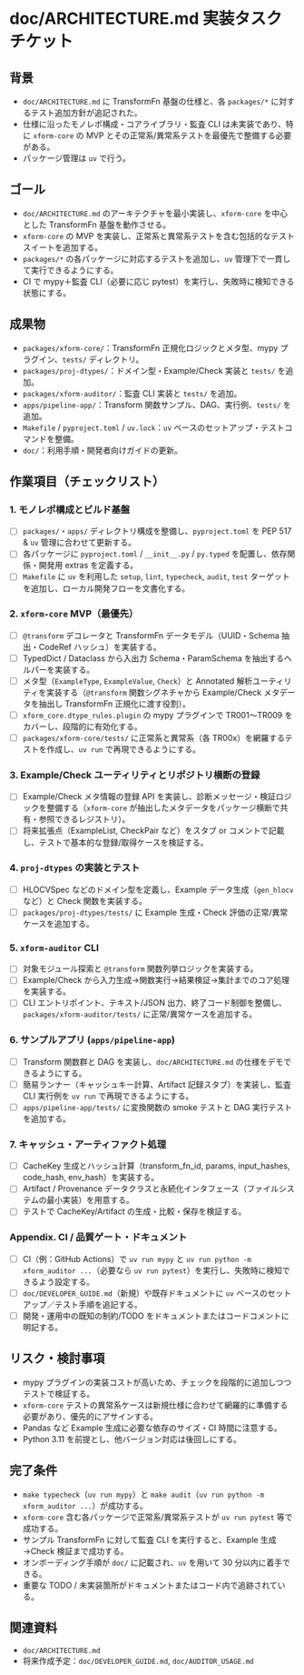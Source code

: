 # doc/ARCHITECTURE.md 実装タスクチケット

## 背景
- `doc/ARCHITECTURE.md` に TransformFn 基盤の仕様と、各 `packages/*` に対するテスト追加方針が追記された。
- 仕様に沿ったモノレポ構成・コアライブラリ・監査 CLI は未実装であり、特に `xform-core` の MVP とその正常系/異常系テストを最優先で整備する必要がある。
- パッケージ管理は `uv` で行う。

## ゴール
- `doc/ARCHITECTURE.md` のアーキテクチャを最小実装し、`xform-core` を中心とした TransformFn 基盤を動作させる。
- `xform-core` の MVP を実装し、正常系と異常系テストを含む包括的なテストスイートを追加する。
- `packages/*` の各パッケージに対応するテストを追加し、`uv` 管理下で一貫して実行できるようにする。
- CI で mypy＋監査 CLI（必要に応じ pytest）を実行し、失敗時に検知できる状態にする。

## 成果物
- `packages/xform-core/`：TransformFn 正規化ロジックとメタ型、mypy プラグイン、`tests/` ディレクトリ。
- `packages/proj-dtypes/`：ドメイン型・Example/Check 実装と `tests/` を追加。
- `packages/xform-auditor/`：監査 CLI 実装と `tests/` を追加。
- `apps/pipeline-app/`：Transform 関数サンプル、DAG、実行例、`tests/` を追加。
- `Makefile` / `pyproject.toml` / `uv.lock`：`uv` ベースのセットアップ・テストコマンドを整備。
- `doc/`：利用手順・開発者向けガイドの更新。

## 作業項目（チェックリスト）
### 1. モノレポ構成とビルド基盤
- [ ] `packages/`・`apps/` ディレクトリ構成を整備し、`pyproject.toml` を PEP 517 & `uv` 管理に合わせて更新する。
- [ ] 各パッケージに `pyproject.toml` / `__init__.py` / `py.typed` を配置し、依存関係・開発用 extras を定義する。
- [ ] `Makefile` に `uv` を利用した `setup`, `lint`, `typecheck`, `audit`, `test` ターゲットを追加し、ローカル開発フローを文書化する。

### 2. `xform-core` MVP（最優先）
- [ ] `@transform` デコレータと TransformFn データモデル（UUID・Schema 抽出・CodeRef ハッシュ）を実装する。
- [ ] TypedDict / Dataclass から入出力 Schema・ParamSchema を抽出するヘルパーを実装する。
- [ ] メタ型（`ExampleType`, `ExampleValue`, `Check`）と Annotated 解析ユーティリティを実装する（`@transform` 関数シグネチャから Example/Check メタデータを抽出し TransformFn 正規化に渡す役割）。
- [ ] `xform_core.dtype_rules.plugin` の mypy プラグインで TR001〜TR009 をカバーし、段階的に有効化する。
- [ ] `packages/xform-core/tests/` に正常系と異常系（各 TR00x）を網羅するテストを作成し、`uv run` で再現できるようにする。

### 3. Example/Check ユーティリティとリポジトリ横断の登録
- [ ] Example/Check メタ情報の登録 API を実装し、診断メッセージ・検証ロジックを整備する（`xform-core` が抽出したメタデータをパッケージ横断で共有・参照できるレジストリ）。
- [ ] 将来拡張点（ExampleList, CheckPair など）をスタブ or コメントで記載し、テストで基本的な登録/取得ケースを検証する。

### 4. `proj-dtypes` の実装とテスト
- [ ] HLOCVSpec などのドメイン型を定義し、Example データ生成（`gen_hlocv` など）と Check 関数を実装する。
- [ ] `packages/proj-dtypes/tests/` に Example 生成・Check 評価の正常/異常ケースを追加する。

### 5. `xform-auditor` CLI
- [ ] 対象モジュール探索と `@transform` 関数列挙ロジックを実装する。
- [ ] Example/Check から入力生成→関数実行→結果検証→集計までのコア処理を実装する。
- [ ] CLI エントリポイント、テキスト/JSON 出力、終了コード制御を整備し、`packages/xform-auditor/tests/` に正常/異常ケースを追加する。

### 6. サンプルアプリ (`apps/pipeline-app`)
- [ ] Transform 関数群と DAG を実装し、`doc/ARCHITECTURE.md` の仕様をデモできるようにする。
- [ ] 簡易ランナー（キャッシュキー計算、Artifact 記録スタブ）を実装し、監査 CLI 実行例を `uv run` で再現できるようにする。
- [ ] `apps/pipeline-app/tests/` に変換関数の smoke テストと DAG 実行テストを追加する。

### 7. キャッシュ・アーティファクト処理
- [ ] CacheKey 生成とハッシュ計算（transform_fn_id, params, input_hashes, code_hash, env_hash）を実装する。
- [ ] Artifact / Provenance データクラスと永続化インタフェース（ファイルシステムの最小実装）を用意する。
- [ ] テストで CacheKey/Artifact の生成・比較・保存を検証する。

### Appendix. CI / 品質ゲート・ドキュメント
- [ ] CI（例：GitHub Actions）で `uv run mypy` と `uv run python -m xform_auditor ...`（必要なら `uv run pytest`）を実行し、失敗時に検知できるよう設定する。
- [ ] `doc/DEVELOPER_GUIDE.md`（新規）や既存ドキュメントに `uv` ベースのセットアップ／テスト手順を追記する。
- [ ] 開発・運用中の既知の制約/TODO をドキュメントまたはコードコメントに明記する。

## リスク・検討事項
- mypy プラグインの実装コストが高いため、チェックを段階的に追加しつつテストで検証する。
- `xform-core` テストの異常系ケースは新規仕様に合わせて網羅的に準備する必要があり、優先的にアサインする。
- Pandas など Example 生成に必要な依存のサイズ・CI 時間に注意する。
- Python 3.11 を前提とし、他バージョン対応は後回しにする。

## 完了条件
- `make typecheck`（`uv run mypy`）と `make audit`（`uv run python -m xform_auditor ...`）が成功する。
- `xform-core` 含む各パッケージで正常系/異常系テストが `uv run pytest` 等で成功する。
- サンプル TransformFn に対して監査 CLI を実行すると、Example 生成→Check 検証まで成功する。
- オンボーディング手順が `doc/` に記載され、`uv` を用いて 30 分以内に着手できる。
- 重要な TODO / 未実装箇所がドキュメントまたはコード内で追跡されている。

## 関連資料
- `doc/ARCHITECTURE.md`
- 将来作成予定：`doc/DEVELOPER_GUIDE.md`, `doc/AUDITOR_USAGE.md`

